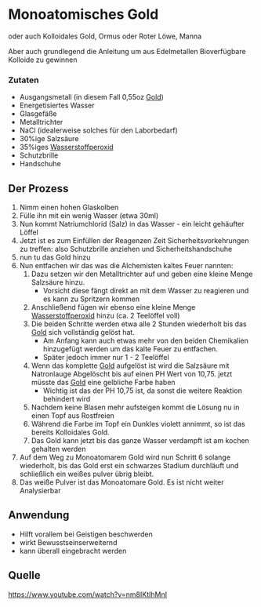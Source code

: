 # Monoatomisches Gold
oder auch Kolloidales Gold, Ormus oder Roter Löwe, Manna

Aber auch grundlegend die Anleitung um aus Edelmetallen Bioverfügbare Kolloide zu gewinnen

### Zutaten
- Ausgangsmetall (in diesem Fall 0,55oz [Gold](../Elemente_des_Periodensystems/Gold.md))
- Energetisiertes Wasser
- Glasgefäße
- Metalltrichter
- NaCl (idealerweise solches für den Laborbedarf)
- 30%ige Salzsäure
- 35%iges [Wasserstoffperoxid](Wasserstoffperoxid.md)
- Schutzbrille
- Handschuhe

## Der Prozess
1. Nimm einen hohen Glaskolben
2. Fülle ihn mit ein wenig Wasser (etwa 30ml)
3. Nun kommt Natriumchlorid (Salz) in das Wasser - ein leicht gehäufter Löffel
4. Jetzt ist es zum Einfüllen der Reagenzen Zeit Sicherheitsvorkehrungen zu treffen: also Schutzbrille anziehen und Sicherheitshandschuhe
5. nun tu das Gold hinzu
6. Nun entfachen wir das was die Alchemisten kaltes Feuer nannten:
	1. Dazu setzen wir den Metalltrichter auf und geben eine kleine Menge Salzsäure hinzu.
		- Vorsicht diese fängt direkt an mit dem Wasser zu reagieren und es kann zu Spritzern kommen
	2. Anschließend fügen wir ebenso eine kleine Menge [Wasserstoffperoxid](Wasserstoffperoxid.md) hinzu (ca. 2 Teelöffel voll)
	3. Die beiden Schritte werden etwa alle 2 Stunden wiederholt bis das [Gold](../Elemente_des_Periodensystems/Gold.md) sich vollständig gelöst hat.
		- Am Anfang kann auch etwas mehr von den beiden Chemikalien hinzugefügt werden um das kalte Feuer zu entfachen.
		- Später jedoch immer nur 1 - 2 Teelöffel 
	4. Wenn das komplette [Gold](../Elemente_des_Periodensystems/Gold.md) aufgelöst ist wird die Salzsäure mit Natronlauge Abgelöscht bis auf einen PH Wert von 10,75. jetzt müsste das [Gold](../Elemente_des_Periodensystems/Gold.md) eine gelbliche Farbe haben
		- Wichtig ist das der PH 10,75 ist, da sonst die weitere Reaktion behindert wird
	5. Nachdem keine Blasen mehr aufsteigen kommt die Lösung nu in einen Topf aus Rostfreien
	6. Während die Farbe im Topf ein Dunkles violett annimmt, so ist das bereits Kolloidales Gold.
	7. Das Gold kann jetzt bis das ganze Wasser verdampft ist am kochen gehalten werden
7. Auf dem Weg zu Monoatomarem Gold wird nun Schritt 6 solange wiederholt, bis das Gold erst ein schwarzes Stadium durchläuft und schließlich ein weißes pulver übrig bleibt. 
8. Das weiße Pulver ist das Monoatomare Gold. Es ist nicht weiter Analysierbar

## Anwendung
- Hilft vorallem bei Geistigen beschwerden
- wirkt Bewusstseinserweiternd
- kann überall eingebracht werden

## Quelle
<https://www.youtube.com/watch?v=nm8IKtIhMnI>